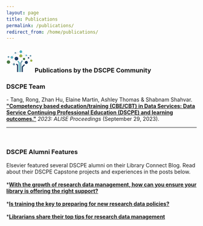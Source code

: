 ```yaml
---
layout: page
title: Publications
permalink: /publications/
redirect_from: /home/publications/
---
```



### <img src="/images/logos/DSCPElogo2.png"> <b>Publications by the DSCPE Community</b>

<h3>DSCPE Team </h3>
  - Tang, Rong, Zhan Hu, Elaine Martin, Ashley Thomas & Shabnam Shahvar. <a href="https://doi.org/10.21900/j.alise.2023.1276" target="_blank"><b>"Competency based education/training (CBE/CBT) in Data Services: Data Service Continuing Professional Education (DSCPE) and learning outcomes."</b></a> <i>2023: ALISE Proceedings</i> (September 29, 2023).

---
<br>
<h3>DSCPE Alumni Features</h3>
Elsevier featured several DSCPE alumni on their Library Connect Blog. Read  about their DSCPE Capstone projects and experiences in the posts below.
<br>
<br> *<a href="https://www.elsevier.com/connect/with-the-growth-of-research-data-management-how-can-you-ensure-your-library" target="_blank"><b>With the growth of research data management, how can you ensure your library is offering the right support?</b></a><br>

<br>
  *<a href="https://www.elsevier.com/connect/is-training-the-key-to-preparing-for-new-research-data-policies" target="_blank"><b>Is training the key to preparing for new research data policies?</b></a><br>

<br>
  *<a href="https://www.elsevier.com/connect/librarians-share-their-top-tips-for-research-data-management" target="_blank"><b>Librarians share their top tips for research data management</b></a>


